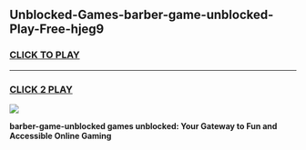 
## Unblocked-Games-barber-game-unblocked-Play-Free-hjeg9
<h3>
<a href="https://premium76.site?title=barber-game-unblocked&ref=18A">CLICK TO PLAY</a></h3>
<hr>

<h3>
<a href="https://premium76.site?title=barber-game-unblocked&ref=18A">CLICK 2 PLAY</a>
  
</h3>

<a href="https://premium76.site?title=barber-game-unblocked&ref=18A"><img src="https://clearcache.store/games.png"></a>


**barber-game-unblocked games unblocked: Your Gateway to Fun and Accessible Online Gaming**
